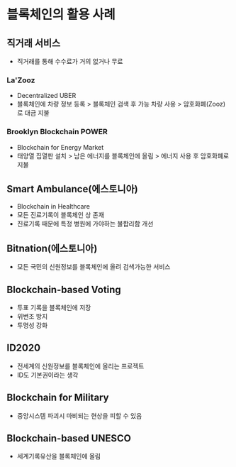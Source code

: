 # 블록체인의 활용 사례

## 직거래 서비스

- 직거래를 통해 수수료가 거의 없거나 무료

### La'Zooz

- Decentralized UBER
- 블록체인에 차량 정보 등록 > 블록체인 검색 후 가능 차량 사용 > 암호화폐(Zooz)로 대금 지불

### Brooklyn Blockchain POWER

- Blockchain for Energy Market
- 태양열 집열판 설치 > 남은 에너지를 블록체인에 올림 > 에너지 사용 후 암호화폐로 지불

## Smart Ambulance(에스토니아)

- Blockchain in Healthcare
- 모든 진료기록이 블록체인 상 존재
- 진료기록 때문에 특정 병원에 가야하는 불합리함 개선

## Bitnation(에스토니아)

- 모든 국민의 신원정보를 블록체인에 올려 검색가능한 서비스

## Blockchain-based Voting

- 투표 기록을 블록체인에 저장
- 위변조 방지
- 투명성 강화

## ID2020

- 전세계의 신원정보를 블록체인에 올리는 프로젝트
- ID도 기본권이라는 생각

## Blockchain for Military

- 중앙시스템 파괴시 마비되는 현상을 피할 수 있음

## Blockchain-based UNESCO

- 세계기록유산을 블록체인에 올림
